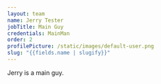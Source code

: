 ```yaml
---
layout: team
name: Jerry Tester
jobTitle: Main Guy
credentials: MainMan
order: 2
profilePicture: /static/images/default-user.png
slug: "{{fields.name | slugify}}"
---
```

Jerry is a main guy.